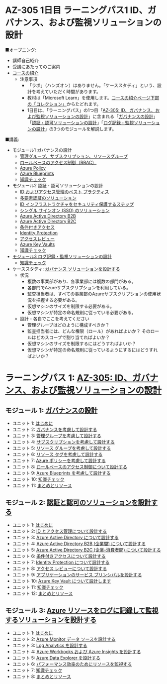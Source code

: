 # AZ-305 1日目 ラーニングパス1 ID、ガバナンス、および監視ソリューションの設計

■オープニング:

- 講師自己紹介
- 受講にあたってのご案内
- [コースの紹介](https://docs.microsoft.com/ja-jp/learn/certifications/courses/az-305t00)
  - 注意事項
    - 「ラボ」（ハンズオン）はありません。「ケーススタディ」という、設計を考えていただく時間があります。
    - 教材は「Microsoft Learn」を使用します。[コースの紹介ページ下部の「コレクション」](https://docs.microsoft.com/ja-jp/learn/certifications/courses/az-305t00)からたどれます。
    - 1日目は、「ラーニングパス」の1つ目「[AZ-305: ID、ガバナンス、および監視ソリューションの設計](https://docs.microsoft.com/ja-jp/learn/paths/design-identity-governance-monitor-solutions/)」に含まれる「[ガバナンスの設計](https://docs.microsoft.com/ja-jp/learn/modules/design-governance/)」「[認証・認可ソリューションの設計](https://docs.microsoft.com/ja-jp/learn/modules/design-authentication-authorization-solutions/)」「[ログ記録・監視ソリューションの設計](https://docs.microsoft.com/ja-jp/learn/modules/design-solution-to-log-monitor-azure-resources/)」の3つのモジュールを解説します。

■講義:

- モジュール1 ガバナンスの設計
  - [管理グループ、サブスクリプション、リソースグループ](../AZ-303/mod01-02-azure.md)
  - [ロールベースのアクセス制御（RBAC）](../AZ-303/mod10-01-rbac.md)
  - [Azure Policy](../AZ-303/mod10-03-azure-policy.md)
  - [Azure Blueprints](../AZ-303/mod10-04-azure-blueprints.md)
  - [知識チェック](day1-lp01-m01-check.md)
- モジュール2 認証・認可ソリューションの設計
  - [ID およびアクセス管理のベスト プラクティス](../AZ-304/mod04-01-id.md)
  - [多要素認証のソリューション](../AZ-304/mod04-02-mfa.md)
  - [ID インフラストラクチャをセキュリティ保護するステップ](../AZ-304/mod04-03-secure-identity.md)
  - [シングル サインオン (SSO) のソリューション](../AZ-304/mod04-05-sso.md)
  - [Azure Active Directory B2B](../AZ-304/mod04-06-b2b.md)
  - [Azure Active Directory B2C](../AZ-303/mod01-08-aad-b2c.md)
  - [条件付きアクセス](../AZ-303/mod01-06-conditional-access.md)
  - [Identity Protection](../AZ-303/mod01-05-idp.md)
  - [アクセスレビュー](../AZ-303/mod10-02-access-review.md)
  - [Azure Key Vaults](../AZ-303/mod11-02-keyvault.md)
  - [知識チェック](day1-lp01-m02-check.md)
- [モジュール3 ログ記録・監視ソリューションの設計](../AZ-304/mod09.md)
  - [知識チェック](day1-lp01-m03-check.md)
- ケーススタディ: [ガバナンス ソリューションを設計する](https://github.com/MicrosoftLearning/AZ-305-DesigningMicrosoftAzureInfrastructureSolutions.ja-jp/blob/main/Instructions/CaseStudy/01-Governance.md)
  - 状況
    - 複数の事業部があり、各事業部には複数の部門がある。
    - 各部門でAzureサブスクリプションを利用している。
    - 監査担当者は、すべての事業部のAzureサブスクリプションの使用状況を把握する必要がある。
    - 仮想マシンのサイズを制限する必要がある。
    - 仮想マシンが特定の命名規則に従っている必要がある。
  - 設計 - 各自でここを考えてください
    - 管理グループはどのように構成すべきか？
    - 監査担当者には、どんな権限（ロール）があればよいか？ そのロールはどのスコープで割り当てればよいか？
    - 仮想マシンのサイズを制限するにはどうすればよいか？
    - 仮想マシンが特定の命名規則に従っているようにするにはどうすればよいか？

# ラーニングパス 1: [AZ-305: ID、ガバナンス、および監視ソリューションの設計](https://docs.microsoft.com/ja-jp/learn/paths/design-identity-governance-monitor-solutions/)
## モジュール 1: [ガバナンスの設計](https://docs.microsoft.com/ja-jp/learn/modules/design-governance/)
- ユニット 1: [はじめに](https://docs.microsoft.com/ja-jp/learn/modules/design-governance/1-introduction)
- ユニット 2: [ガバナンスを考慮して設計する](https://docs.microsoft.com/ja-jp/learn/modules/design-governance/2-design-for-governance)
- ユニット 3: [管理グループを考慮して設計する](https://docs.microsoft.com/ja-jp/learn/modules/design-governance/3-design-for-management-groups)
- ユニット 4: [サブスクリプションを考慮して設計する](https://docs.microsoft.com/ja-jp/learn/modules/design-governance/4-design-for-subscriptions)
- ユニット 5: [リソース グループを考慮して設計する](https://docs.microsoft.com/ja-jp/learn/modules/design-governance/5-design-for-resource-groups)
- ユニット 6: [リソース タグを考慮して設計する](https://docs.microsoft.com/ja-jp/learn/modules/design-governance/6-design-for-resource-tags)
- ユニット 7: [Azure ポリシーを考慮して設計する](https://docs.microsoft.com/ja-jp/learn/modules/design-governance/7-design-for-azure-policy)
- ユニット 8: [ロールベースのアクセス制御について設計する](https://docs.microsoft.com/ja-jp/learn/modules/design-governance/8-design-for-role-based-access-control)
- ユニット 9: [Azure Blueprints を考慮して設計する](https://docs.microsoft.com/ja-jp/learn/modules/design-governance/9-design-for-azure-blueprints)
- ユニット 10: [知識チェック](https://docs.microsoft.com/ja-jp/learn/modules/design-governance/10-knowledge-check)
- ユニット 11: [まとめとリソース](https://docs.microsoft.com/ja-jp/learn/modules/design-governance/11-summary-resources)
## モジュール 2: [認証と認可のソリューションを設計する](https://docs.microsoft.com/ja-jp/learn/modules/design-authentication-authorization-solutions/)
- ユニット 1: [はじめに](https://docs.microsoft.com/ja-jp/learn/modules/design-authentication-authorization-solutions/1-introduction)
- ユニット 2: [ID とアクセス管理について設計する](https://docs.microsoft.com/ja-jp/learn/modules/design-authentication-authorization-solutions/2-design-for-identity-access-management)
- ユニット 3: [Azure Active Directory について設計する](https://docs.microsoft.com/ja-jp/learn/modules/design-authentication-authorization-solutions/3-design-for-azure-active-directory)
- ユニット 4: [Azure Active Directory B2B (企業間) について設計する](https://docs.microsoft.com/ja-jp/learn/modules/design-authentication-authorization-solutions/4-design-business-business)
- ユニット 5: [Azure Active Directory B2C (企業-消費者間) について設計する](https://docs.microsoft.com/ja-jp/learn/modules/design-authentication-authorization-solutions/5-design-business-customer)
- ユニット 6: [条件付きアクセスについて設計する](https://docs.microsoft.com/ja-jp/learn/modules/design-authentication-authorization-solutions/6-design-for-conditional-access)
- ユニット 7: [Identity Protection について設計する](https://docs.microsoft.com/ja-jp/learn/modules/design-authentication-authorization-solutions/7-design-for-identity-protection)
- ユニット 8: [アクセス レビューについて設計する](https://docs.microsoft.com/ja-jp/learn/modules/design-authentication-authorization-solutions/8-design-for-access-reviews)
- ユニット 9: [アプリケーションのサービス プリンシパルを設計する](https://docs.microsoft.com/ja-jp/learn/modules/design-authentication-authorization-solutions/9-design-service-principals)
- ユニット 10: [Azure Key Vault について設計します](https://docs.microsoft.com/ja-jp/learn/modules/design-authentication-authorization-solutions/10-design-for-azure-key-vault)
- ユニット 11: [知識チェック](https://docs.microsoft.com/ja-jp/learn/modules/design-authentication-authorization-solutions/11-knowledge-check)
- ユニット 12: [まとめとリソース](https://docs.microsoft.com/ja-jp/learn/modules/design-authentication-authorization-solutions/12-summary-resources)
## モジュール 3: [Azure リソースをログに記録して監視するソリューションを設計する](https://docs.microsoft.com/ja-jp/learn/modules/design-solution-to-log-monitor-azure-resources/)
- ユニット 1: [はじめに](https://docs.microsoft.com/ja-jp/learn/modules/design-solution-to-log-monitor-azure-resources/1-introduction)
- ユニット 2: [Azure Monitor データ ソースを設計する](https://docs.microsoft.com/ja-jp/learn/modules/design-solution-to-log-monitor-azure-resources/2-design-for-azure-monitor-data-sources)
- ユニット 3: [Log Analytics を設計する](https://docs.microsoft.com/ja-jp/learn/modules/design-solution-to-log-monitor-azure-resources/3-design-for-log-analytics)
- ユニット 4: [Azure Workbooks および Azure Insights を設計する](https://docs.microsoft.com/ja-jp/learn/modules/design-solution-to-log-monitor-azure-resources/4-design-for-azure-workbooks-insights)
- ユニット 5: [Azure Data Explorer を設計する](https://docs.microsoft.com/ja-jp/learn/modules/design-solution-to-log-monitor-azure-resources/5-design-for-azure-data-explorer)
- ユニット 6: [パフォーマンス効率のためにリソースを監視する](https://docs.microsoft.com/ja-jp/learn/modules/design-solution-to-log-monitor-azure-resources/6-monitor-resources-for-performance-efficiency)
- ユニット 7: [知識チェック](https://docs.microsoft.com/ja-jp/learn/modules/design-solution-to-log-monitor-azure-resources/7-knowledge-check)
- ユニット 8: [まとめとリソース](https://docs.microsoft.com/ja-jp/learn/modules/design-solution-to-log-monitor-azure-resources/8-summary-resources)
